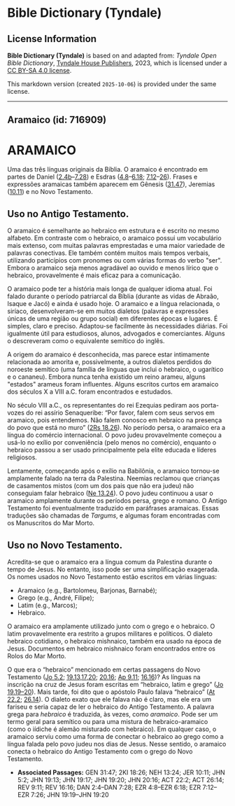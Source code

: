 # Bible Dictionary (Tyndale)

## License Information

**Bible Dictionary (Tyndale)** is based on and adapted from: _Tyndale Open Bible Dictionary_, [Tyndale House Publishers](https://tyndaleopenresources.com/), 2023, which is licensed under a [CC BY-SA 4.0 license](https://creativecommons.org/licenses/by-sa/4.0/legalcode.en).

This markdown version (created `2025-10-06`) is provided under the same license.



--------------------------------

## Aramaico (id: 716909)

ARAMAICO
========

Uma das três línguas originais da Bíblia. O aramaico é encontrado em partes de Daniel ([2\.4b](https://ref.ly/Dan2:4-Dan7:28)–[7\.28](https://ref.ly/Dan2:4-Dan7:28)) e Esdras ([4\.8](https://ref.ly/Ezra4:8-Ezra6:18)–[6\.18](https://ref.ly/Ezra4:8-Ezra6:18); [7\.12](https://ref.ly/Ezra7:12-Ezra7:26)–[26](https://ref.ly/Ezra7:12-Ezra7:26)). Frases e expressões aramaicas também aparecem em Gênesis ([31\.47](https://ref.ly/Gen31:47)), Jeremias ([10\.11](https://ref.ly/Jer10:11)) e no Novo Testamento.

Uso no Antigo Testamento.
-------------------------

O aramaico é semelhante ao hebraico em estrutura e é escrito no mesmo alfabeto. Em contraste com o hebraico, o aramaico possui um vocabulário mais extenso, com muitas palavras emprestadas e uma maior variedade de palavras conectivas. Ele também contém muitos mais tempos verbais, utilizando particípios com pronomes ou com várias formas do verbo "ser". Embora o aramaico seja menos agradável ao ouvido e menos lírico que o hebraico, provavelmente é mais eficaz para a comunicação.

O aramaico pode ter a história mais longa de qualquer idioma atual. Foi falado durante o período patriarcal da Bíblia (durante as vidas de Abraão, Isaque e Jacó) e ainda é usado hoje. O aramaico e a língua relacionada, o siríaco, desenvolveram\-se em muitos dialetos (palavras e expressões únicas de uma região ou grupo social) em diferentes épocas e lugares. É simples, claro e preciso. Adaptou\-se facilmente às necessidades diárias. Foi igualmente útil para estudiosos, alunos, advogados e comerciantes. Alguns o descreveram como o equivalente semítico do inglês.

A origem do aramaico é desconhecida, mas parece estar intimamente relacionada ao amorita e, possivelmente, a outros dialetos perdidos do noroeste semítico (uma família de línguas que inclui o hebraico, o ugarítico e o cananeu). Embora nunca tenha existido um reino arameu, alguns "estados" arameus foram influentes. Alguns escritos curtos em aramaico dos séculos X a VIII a.C. foram encontrados e estudados.

No século VIII a.C., os representantes do rei Ezequias pediram aos porta\-vozes do rei assírio Senaqueribe: “Por favor, falem com seus servos em aramaico, pois entendemos. Não falem conosco em hebraico na presença do povo que está no muro” ([2Rs 18\.26](https://ref.ly/2Kgs18:26)). No período persa, o aramaico era a língua do comércio internacional. O povo judeu provavelmente começou a usá\-lo no exílio por conveniência (pelo menos no comércio), enquanto o hebraico passou a ser usado principalmente pela elite educada e líderes religiosos.

Lentamente, começando após o exílio na Babilônia, o aramaico tornou\-se amplamente falado na terra da Palestina. Neemias reclamou que crianças de casamentos mistos (com um dos pais que não era judeu) não conseguiam falar hebraico ([Ne 13\.24](https://ref.ly/Neh13:24)). O povo judeu continuou a usar o aramaico amplamente durante os períodos persa, grego e romano. O Antigo Testamento foi eventualmente traduzido em paráfrases aramaicas. Essas traduções são chamadas de *Targums*, e algumas foram encontradas com os Manuscritos do Mar Morto.

Uso no Novo Testamento.
-----------------------

Acredita\-se que o aramaico era a língua comum da Palestina durante o tempo de Jesus. No entanto, isso pode ser uma simplificação exagerada. Os nomes usados no Novo Testamento estão escritos em várias línguas:

* Aramaico (e.g., Bartolomeu, Barjonas, Barnabé);
* Grego (e.g., André, Filipe);
* Latim (e.g., Marcos);
* Hebraico.

O aramaico era amplamente utilizado junto com o grego e o hebraico. O latim provavelmente era restrito a grupos militares e políticos. O dialeto hebraico cotidiano, o hebraico mishnaico, também era usado na época de Jesus. Documentos em hebraico mishnaico foram encontrados entre os Rolos do Mar Morto.

O que era o “hebraico” mencionado em certas passagens do Novo Testamento ([Jo 5\.2](https://ref.ly/John5:2); [19\.13,17,20](https://ref.ly/John19:13,John19:17,John19:20); [20\.16](https://ref.ly/John20:16); [Ap 9\.11](https://ref.ly/Rev9:11); [16\.16](https://ref.ly/Rev16:16))? As línguas na inscrição na cruz de Jesus foram escritas em “hebraico, latim e grego” ([Jo 19\.19–20](https://ref.ly/John19:19-John19:20)). Mais tarde, foi dito que o apóstolo Paulo falava “hebraico” ([At 22\.2](https://ref.ly/Acts22:2); [26\.14](https://ref.ly/Acts26:14)). O dialeto exato que ele falava não é claro, mas ele era um fariseu e seria capaz de ler o hebraico do Antigo Testamento. A palavra grega para *hebraico* é traduzida, às vezes, como *aramaico*. Pode ser um termo geral para semítico ou para uma mistura de hebraico\-aramaico (como o iídiche é alemão misturado com hebraico). Em qualquer caso, o aramaico serviu como uma forma de conectar o hebraico ao grego como a língua falada pelo povo judeu nos dias de Jesus. Nesse sentido, o aramaico conecta o hebraico do Antigo Testamento com o grego do Novo Testamento.

* **Associated Passages:** GEN 31:47; 2KI 18:26; NEH 13:24; JER 10:11; JHN 5:2; JHN 19:13; JHN 19:17; JHN 19:20; JHN 20:16; ACT 22:2; ACT 26:14; REV 9:11; REV 16:16; DAN 2:4–DAN 7:28; EZR 4:8–EZR 6:18; EZR 7:12–EZR 7:26; JHN 19:19–JHN 19:20

